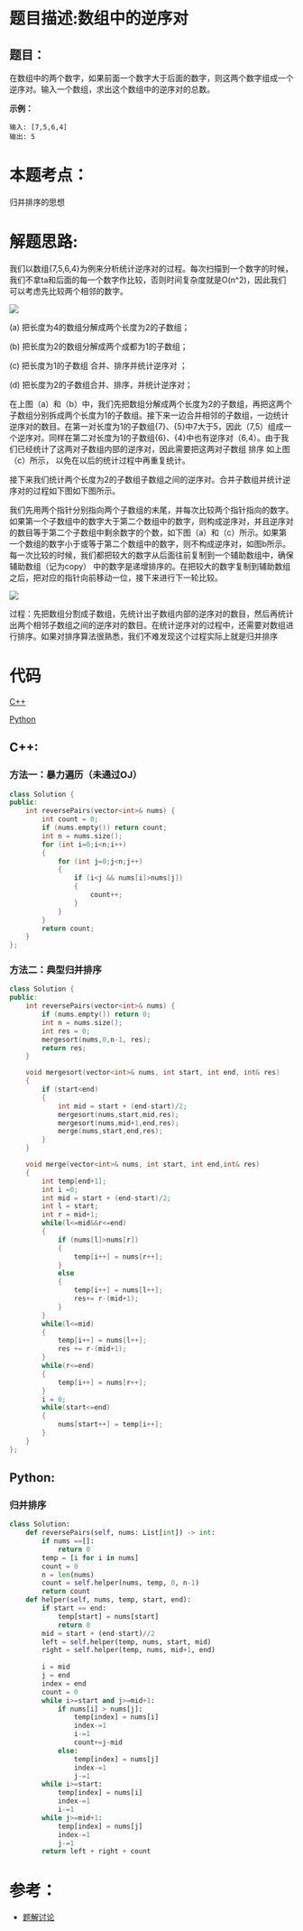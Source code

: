 # 题目描述:数组中的逆序对
## 题目：
在数组中的两个数字，如果前面一个数字大于后面的数字，则这两个数字组成一个逆序对。输入一个数组，求出这个数组中的逆序对的总数。

**示例：**
```
输入: [7,5,6,4]
输出: 5
```

# 本题考点：
  
  归并排序的思想
  
# 解题思路:
  
  我们以数组{7,5,6,4}为例来分析统计逆序对的过程。每次扫描到一个数字的时候，我们不拿ta和后面的每一个数字作比较，否则时间复杂度就是O(n^2)，因此我们可以考虑先比较两个相邻的数字。
  
  ![](https://uploadfiles.nowcoder.com/files/20180504/7491640_1525400721676_20170710223428592)

(a) 把长度为4的数组分解成两个长度为2的子数组；

(b) 把长度为2的数组分解成两个成都为1的子数组；

(c) 把长度为1的子数组 合并、排序并统计逆序对 ；

(d) 把长度为2的子数组合并、排序，并统计逆序对；

在上图（a）和（b）中，我们先把数组分解成两个长度为2的子数组，再把这两个子数组分别拆成两个长度为1的子数组。接下来一边合并相邻的子数组，一边统计逆序对的数目。在第一对长度为1的子数组{7}、{5}中7大于5，因此（7,5）组成一个逆序对。同样在第二对长度为1的子数组{6}、{4}中也有逆序对（6,4）。由于我们已经统计了这两对子数组内部的逆序对，因此需要把这两对子数组 排序 如上图（c）所示， 以免在以后的统计过程中再重复统计。

接下来我们统计两个长度为2的子数组子数组之间的逆序对。合并子数组并统计逆序对的过程如下图如下图所示。

我们先用两个指针分别指向两个子数组的末尾，并每次比较两个指针指向的数字。如果第一个子数组中的数字大于第二个数组中的数字，则构成逆序对，并且逆序对的数目等于第二个子数组中剩余数字的个数，如下图（a）和（c）所示。如果第一个数组的数字小于或等于第二个数组中的数字，则不构成逆序对，如图b所示。每一次比较的时候，我们都把较大的数字从后面往前复制到一个辅助数组中，确保 辅助数组（记为copy） 中的数字是递增排序的。在把较大的数字复制到辅助数组之后，把对应的指针向前移动一位，接下来进行下一轮比较。

![](https://uploadfiles.nowcoder.com/files/20170711/7491640_1499735690500_20170711085550783)

过程：先把数组分割成子数组，先统计出子数组内部的逆序对的数目，然后再统计出两个相邻子数组之间的逆序对的数目。在统计逆序对的过程中，还需要对数组进行排序。如果对排序算法很熟悉，我们不难发现这个过程实际上就是归并排序

# 代码

[C++](./InversePairs.cpp)

[Python](./InversePairs.py)

## C++:
### 方法一：暴力遍历（未通过OJ）
```c++
class Solution {
public:
    int reversePairs(vector<int>& nums) {
        int count = 0;
        if (nums.empty()) return count;
        int n = nums.size();
        for (int i=0;i<n;i++)
        {
            for (int j=0;j<n;j++)
            {
                if (i<j && nums[i]>nums[j])
                {
                    count++;
                }
            }
        }
        return count;
    }
};
```

### 方法二：典型归并排序
```c++
class Solution {
public:
    int reversePairs(vector<int>& nums) {
        if (nums.empty()) return 0;
        int n = nums.size();
        int res = 0;
        mergesort(nums,0,n-1, res);
        return res;
    }

    void mergesort(vector<int>& nums, int start, int end, int& res)
    {
        if (start<end)
        {
            int mid = start + (end-start)/2;
            mergesort(nums,start,mid,res);
            mergesort(nums,mid+1,end,res);
            merge(nums,start,end,res);
        }
    }

    void merge(vector<int>& nums, int start, int end,int& res)
    {
        int temp[end+1];
        int i =0;
        int mid = start + (end-start)/2;
        int l = start;
        int r = mid+1;
        while(l<=mid&&r<=end)
        {
            if (nums[l]>nums[r])
            {
                temp[i++] = nums[r++];
            }
            else
            {
                temp[i++] = nums[l++];
                res+= r-(mid+1);
            }
        }
        while(l<=mid)
        {
            temp[i++] = nums[l++];
            res += r-(mid+1);
        }
        while(r<=end)
        {
            temp[i++] = nums[r++];
        }
        i = 0;
        while(start<=end)
        {
            nums[start++] = temp[i++];
        }
    }
};
```



## Python:
### 归并排序
```python
class Solution:
    def reversePairs(self, nums: List[int]) -> int:
        if nums ==[]:
            return 0
        temp = [i for i in nums]
        count = 0
        n = len(nums)
        count = self.helper(nums, temp, 0, n-1)
        return count
    def helper(self, nums, temp, start, end):
        if start == end:
            temp[start] = nums[start]
            return 0
        mid = start + (end-start)//2
        left = self.helper(temp, nums, start, mid)
        right = self.helper(temp, nums, mid+1, end)
        
        i = mid
        j = end
        index = end
        count = 0
        while i>=start and j>=mid+1:
            if nums[i] > nums[j]:
                temp[index] = nums[i]
                index-=1
                i-=1
                count+=j-mid
            else:
                temp[index] = nums[j]
                index-=1
                j-=1
        while i>=start:
            temp[index] = nums[i]
            index-=1
            i-=1
        while j>=mid+1:
            temp[index] = nums[j]
            index-=1
            j-=1
        return left + right + count
```

# 参考：
   - [题解讨论](https://www.nowcoder.com/questionTerminal/96bd6684e04a44eb80e6a68efc0ec6c5?f=discussion)
